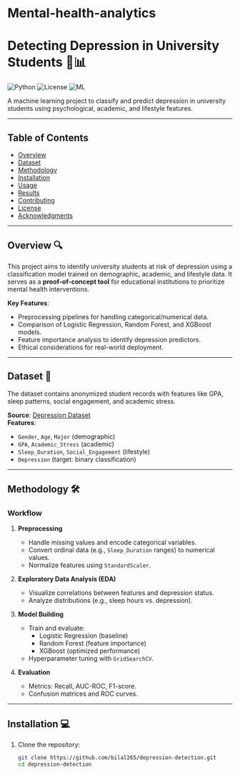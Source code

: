 # Mental-health-analytics
# Detecting Depression in University Students 🧠📊

![Python](https://img.shields.io/badge/Python-3.8%2B-blue)
![License](https://img.shields.io/badge/License-MIT-green)
![ML](https://img.shields.io/badge/Machine%20Learning-Classification-orange)

A machine learning project to classify and predict depression in university students using psychological, academic, and lifestyle features.

---

## Table of Contents
- [Overview](#overview)
- [Dataset](#dataset)
- [Methodology](#methodology)
- [Installation](#installation)
- [Usage](#usage)
- [Results](#results)
- [Contributing](#contributing)
- [License](#license)
- [Acknowledgments](#acknowledgments)

---

## Overview 🔍

This project aims to identify university students at risk of depression using a classification model trained on demographic, academic, and lifestyle data. It serves as a **proof-of-concept tool** for educational institutions to prioritize mental health interventions.

**Key Features**:
- Preprocessing pipelines for handling categorical/numerical data.
- Comparison of Logistic Regression, Random Forest, and XGBoost models.
- Feature importance analysis to identify depression predictors.
- Ethical considerations for real-world deployment.

---

## Dataset 📂

The dataset contains anonymized student records with features like GPA, sleep patterns, social engagement, and academic stress. 

**Source**: [Depression Dataset](https://raw.githubusercontent.com/bilal265/Mental-health-analytics/refs/heads/main/Depression%20Dataset.csv)  
**Features**:
- `Gender`, `Age`, `Major` (demographic)
- `GPA`, `Academic_Stress` (academic)
- `Sleep_Duration`, `Social_Engagement` (lifestyle)
- `Depression` (target: binary classification)

---

## Methodology 🛠️

### Workflow
1. **Preprocessing**  
   - Handle missing values and encode categorical variables.
   - Convert ordinal data (e.g., `Sleep_Duration` ranges) to numerical values.
   - Normalize features using `StandardScaler`.

2. **Exploratory Data Analysis (EDA)**  
   - Visualize correlations between features and depression status.
   - Analyze distributions (e.g., sleep hours vs. depression).

3. **Model Building**  
   - Train and evaluate:
     - Logistic Regression (baseline)
     - Random Forest (feature importance)
     - XGBoost (optimized performance)
   - Hyperparameter tuning with `GridSearchCV`.

4. **Evaluation**  
   - Metrics: Recall, AUC-ROC, F1-score.
   - Confusion matrices and ROC curves.

---

## Installation 💻

1. Clone the repository:
   ```bash
   git clone https://github.com/bilal265/depression-detection.git
   cd depression-detection
